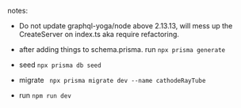notes:

- Do not update graphql-yoga/node above 2.13.13, will mess up the CreateServer on index.ts aka require refactoring.

- after adding things to schema.prisma. run `npx prisma generate`
- seed `npx prisma db seed`
- migrate ` npx prisma migrate dev --name cathodeRayTube`
- run `npm run dev`
